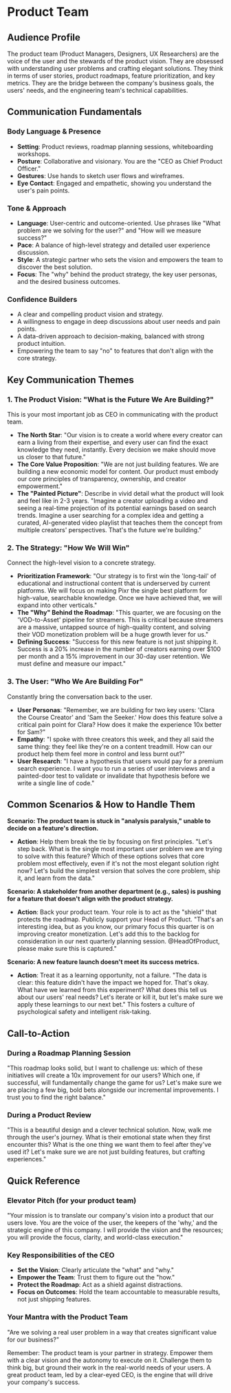 # Product Team

## Audience Profile
The product team (Product Managers, Designers, UX Researchers) are the voice of the user and the stewards of the product vision. They are obsessed with understanding user problems and crafting elegant solutions. They think in terms of user stories, product roadmaps, feature prioritization, and key metrics. They are the bridge between the company's business goals, the users' needs, and the engineering team's technical capabilities.

## Communication Fundamentals

### Body Language & Presence
- **Setting**: Product reviews, roadmap planning sessions, whiteboarding workshops.
- **Posture**: Collaborative and visionary. You are the "CEO as Chief Product Officer."
- **Gestures**: Use hands to sketch user flows and wireframes.
- **Eye Contact**: Engaged and empathetic, showing you understand the user's pain points.

### Tone & Approach
- **Language**: User-centric and outcome-oriented. Use phrases like "What problem are we solving for the user?" and "How will we measure success?"
- **Pace**: A balance of high-level strategy and detailed user experience discussion.
- **Style**: A strategic partner who sets the vision and empowers the team to discover the best solution.
- **Focus**: The "why" behind the product strategy, the key user personas, and the desired business outcomes.

### Confidence Builders
- A clear and compelling product vision and strategy.
- A willingness to engage in deep discussions about user needs and pain points.
- A data-driven approach to decision-making, balanced with strong product intuition.
- Empowering the team to say "no" to features that don't align with the core strategy.

## Key Communication Themes

### 1. The Product Vision: "What is the Future We Are Building?"
This is your most important job as CEO in communicating with the product team.

-   **The North Star**: "Our vision is to create a world where every creator can earn a living from their expertise, and every user can find the exact knowledge they need, instantly. Every decision we make should move us closer to that future."
-   **The Core Value Proposition**: "We are not just building features. We are building a new economic model for content. Our product must embody our core principles of transparency, ownership, and creator empowerment."
-   **The "Painted Picture"**: Describe in vivid detail what the product will look and feel like in 2-3 years. "Imagine a creator uploading a video and seeing a real-time projection of its potential earnings based on search trends. Imagine a user searching for a complex idea and getting a curated, AI-generated video playlist that teaches them the concept from multiple creators' perspectives. That's the future we're building."

### 2. The Strategy: "How We Will Win"
Connect the high-level vision to a concrete strategy.

-   **Prioritization Framework**: "Our strategy is to first win the 'long-tail' of educational and instructional content that is underserved by current platforms. We will focus on making Pixr the single best platform for high-value, searchable knowledge. Once we have achieved that, we will expand into other verticals."
-   **The "Why" Behind the Roadmap**: "This quarter, we are focusing on the 'VOD-to-Asset' pipeline for streamers. This is critical because streamers are a massive, untapped source of high-quality content, and solving their VOD monetization problem will be a huge growth lever for us."
-   **Defining Success**: "Success for this new feature is not just shipping it. Success is a 20% increase in the number of creators earning over $100 per month and a 15% improvement in our 30-day user retention. We must define and measure our impact."

### 3. The User: "Who We Are Building For"
Constantly bring the conversation back to the user.

-   **User Personas**: "Remember, we are building for two key users: 'Clara the Course Creator' and 'Sam the Seeker.' How does this feature solve a critical pain point for Clara? How does it make the experience 10x better for Sam?"
-   **Empathy**: "I spoke with three creators this week, and they all said the same thing: they feel like they're on a content treadmill. How can our product help them feel more in control and less burnt out?"
-   **User Research**: "I have a hypothesis that users would pay for a premium search experience. I want you to run a series of user interviews and a painted-door test to validate or invalidate that hypothesis before we write a single line of code."

## Common Scenarios & How to Handle Them

**Scenario: The product team is stuck in "analysis paralysis," unable to decide on a feature's direction.**
-   **Action**: Help them break the tie by focusing on first principles. "Let's step back. What is the single most important user problem we are trying to solve with this feature? Which of these options solves that core problem most effectively, even if it's not the most elegant solution right now? Let's build the simplest version that solves the core problem, ship it, and learn from the data."

**Scenario: A stakeholder from another department (e.g., sales) is pushing for a feature that doesn't align with the product strategy.**
-   **Action**: Back your product team. Your role is to act as the "shield" that protects the roadmap. Publicly support your Head of Product. "That's an interesting idea, but as you know, our primary focus this quarter is on improving creator monetization. Let's add this to the backlog for consideration in our next quarterly planning session. @HeadOfProduct, please make sure this is captured."

**Scenario: A new feature launch doesn't meet its success metrics.**
-   **Action**: Treat it as a learning opportunity, not a failure. "The data is clear: this feature didn't have the impact we hoped for. That's okay. What have we learned from this experiment? What does this tell us about our users' real needs? Let's iterate or kill it, but let's make sure we apply these learnings to our next bet." This fosters a culture of psychological safety and intelligent risk-taking.

## Call-to-Action

### During a Roadmap Planning Session
"This roadmap looks solid, but I want to challenge us: which of these initiatives will create a 10x improvement for our users? Which one, if successful, will fundamentally change the game for us? Let's make sure we are placing a few big, bold bets alongside our incremental improvements. I trust you to find the right balance."

### During a Product Review
"This is a beautiful design and a clever technical solution. Now, walk me through the user's journey. What is their emotional state when they first encounter this? What is the one thing we want them to feel after they've used it? Let's make sure we are not just building features, but crafting experiences."

## Quick Reference

### Elevator Pitch (for your product team)
"Your mission is to translate our company's vision into a product that our users love. You are the voice of the user, the keepers of the 'why,' and the strategic engine of this company. I will provide the vision and the resources; you will provide the focus, clarity, and world-class execution."

### Key Responsibilities of the CEO
-   **Set the Vision**: Clearly articulate the "what" and "why."
-   **Empower the Team**: Trust them to figure out the "how."
-   **Protect the Roadmap**: Act as a shield against distractions.
-   **Focus on Outcomes**: Hold the team accountable to measurable results, not just shipping features.

### Your Mantra with the Product Team
"Are we solving a real user problem in a way that creates significant value for our business?"

Remember: The product team is your partner in strategy. Empower them with a clear vision and the autonomy to execute on it. Challenge them to think big, but ground their work in the real-world needs of your users. A great product team, led by a clear-eyed CEO, is the engine that will drive your company's success.